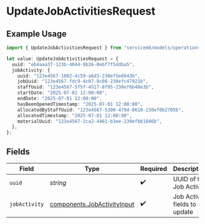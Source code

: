 # UpdateJobActivitiesRequest

## Example Usage

```typescript
import { UpdateJobActivitiesRequest } from "servicem8/models/operations";

let value: UpdateJobActivitiesRequest = {
  uuid: "eb4aaa37-123b-4044-9b26-0ebf7f5ddba5",
  jobActivity: {
    uuid: "123e4567-1002-4c59-a6d3-230ef5e6643b",
    jobUuid: "123e4567-fdc9-4c07-9c08-230efc47921b",
    staffUuid: "123e4567-5f5f-4517-8f95-230ef6b40e3b",
    startDate: "2025-07-01 12:00:00",
    endDate: "2025-07-01 12:00:00",
    hasBeenOpenedTimestamp: "2025-07-01 12:00:00",
    allocatedByStaffUuid: "123e4567-5300-479d-8610-230ef0b2705b",
    allocatedTimestamp: "2025-07-01 12:00:00",
    materialUuid: "123e4567-2ca2-4461-b3ee-230efbb1046b",
  },
};
```

## Fields

| Field                                                                      | Type                                                                       | Required                                                                   | Description                                                                |
| -------------------------------------------------------------------------- | -------------------------------------------------------------------------- | -------------------------------------------------------------------------- | -------------------------------------------------------------------------- |
| `uuid`                                                                     | *string*                                                                   | :heavy_check_mark:                                                         | UUID of the Job Activity                                                   |
| `jobActivity`                                                              | [components.JobActivityInput](../../models/components/jobactivityinput.md) | :heavy_check_mark:                                                         | Job Activity fields to update                                              |